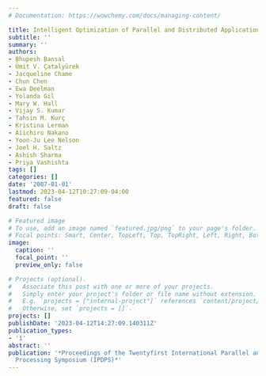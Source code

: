 ```yaml
---
# Documentation: https://wowchemy.com/docs/managing-content/

title: Intelligent Optimization of Parallel and Distributed Applications
subtitle: ''
summary: ''
authors:
- Bhupesh Bansal
- Ümit V. Çatalyürek
- Jacqueline Chame
- Chun Chen
- Ewa Deelman
- Yolanda Gil
- Mary W. Hall
- Vijay S. Kumar
- Tahsin M. Kurç
- Kristina Lerman
- Aiichiro Nakano
- Yoon-Ju Lee Nelson
- Joel H. Saltz
- Ashish Sharma
- Priya Vashishta
tags: []
categories: []
date: '2007-01-01'
lastmod: 2023-04-12T10:27:09-04:00
featured: false
draft: false

# Featured image
# To use, add an image named `featured.jpg/png` to your page's folder.
# Focal points: Smart, Center, TopLeft, Top, TopRight, Left, Right, BottomLeft, Bottom, BottomRight.
image:
  caption: ''
  focal_point: ''
  preview_only: false

# Projects (optional).
#   Associate this post with one or more of your projects.
#   Simply enter your project's folder or file name without extension.
#   E.g. `projects = ["internal-project"]` references `content/project/deep-learning/index.md`.
#   Otherwise, set `projects = []`.
projects: []
publishDate: '2023-04-12T14:27:09.140311Z'
publication_types:
- '1'
abstract: ''
publication: '*Proceedings of the Twentyfirst International Parallel and Distributed
  Processing Symposium (IPDPS)*'
---
```


